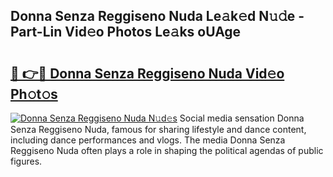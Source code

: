 ## Donna Senza Reggiseno Nuda Le𝚊k𝚎d N𝚞𝚍e - Part-Lin Vid𝚎o Photos Le𝚊ks oUAge

# <h2><a href="http://fbbv9j.evod.top/?m=Donna+Senza+Reggiseno+Nuda">🔗 👉🔴 Donna Senza Reggiseno Nuda Vid𝚎o Ph𝚘t𝚘s</a></h2>

[![Donna Senza Reggiseno Nuda N𝚞d𝚎s](https://i.imgur.com/8V9OHl7.gif)](http://fbbv9j.evod.top/?m=Donna+Senza+Reggiseno+Nuda)
Social media sensation Donna Senza Reggiseno Nuda, famous for sharing lifestyle and dance content, including dance performances and vlogs. The media Donna Senza Reggiseno Nuda often plays a role in shaping the political agendas of public figures. 
